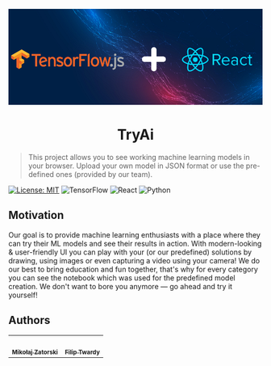 <p align="center">  
  <img src="./reacttensorflowgraphics.png"/>
</p>
<h1 align="center">
  TryAi
</h1>

>This project allows you to see working machine learning models in your browser. Upload your own model in JSON format or use the pre-defined ones (provided by our team).

[![License: MIT](https://img.shields.io/badge/License-MIT-blue.svg)](https://opensource.org/licenses/MIT)
![TensorFlow](https://img.shields.io/badge/TensorFlow%20-%23FF6F00.svg?&style=flat&logo=TensorFlow&logoColor=white)
![React](https://img.shields.io/badge/react%20-%2320232a.svg?&style=flat&logo=react&logoColor=%2361DAFB)
![Python](https://img.shields.io/badge/python%20-%2314354C.svg?&style=flat&logo=python&logoColor=white)


## Motivation

Our goal is to provide machine learning enthusiasts with a place where they can try their ML models and see their results in action. With modern-looking & user-friendly UI you can play with your (or our predefined) solutions by drawing, using images or even capturing a video using your camera! We do our best to bring education and fun together, that's why for every category you can see the notebook which was used for the predefined model creation. We don't want to bore you anymore — go ahead and try it yourself!

## Authors

<table>
  <tr>
    <td align="center"><a href="https://github.com/MikeyZat"><img src="https://avatars0.githubusercontent.com/u/41756225?s=460&u=a8048220c6af35242049df4c497a8a7a759840bc&v=4" width="100px;" alt=""/><br /><sub><b>Mikołaj Zatorski</b></sub></a></td>
   <td align="center"><a href="https://github.com/twrdyyy"><img src="https://avatars3.githubusercontent.com/u/34160783?s=460&u=9677563b0767a1e46b9a769a7d3827278b2c0346&v=4" width="100px;" alt=""/><br /><sub><b>Filip Twardy</b></sub></a></td>
    </tr>
</table
